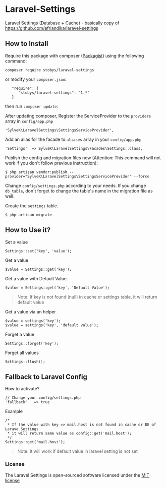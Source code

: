 
# Laravel-Settings
Laravel Settings (Database + Cache) - basically copy of https://github.com/efriandika/laravel-settings


## How to Install
Require this package with composer ([Packagist](https://packagist.org/packages/stobys/laravel-settings)) using the following command:

    composer require stobys/laravel-settings

or modify your `composer.json`:

       "require": {
          "stobys/laravel-settings": "1.*"
       }

then run `composer update`:

After updating composer, Register the ServiceProvider to the `providers` array in `config/app.php`

    'SylveK\LaravelSettings\SettingsServiceProvider',

Add an alias for the facade to `aliases` array in  your `config/app.php`

    'Settings'  => SylveK\LaravelSettings\Facades\Settings::class,

Publish the config and migration files now (Attention: This command will not work if you don't follow previous instruction):

    $ php artisan vendor:publish --provider="SylveK\LaravelSettings\SettingsServiceProvider" --force

Change `config/settings.php` according to your needs. If you change `db_table`, don't forget to change the table's name
in the migration file as well.

Create the `settings` table.

    $ php artisan migrate


## How to Use it?

Set a value

    Settings::set('key', 'value');

Get a value

    $value = Settings::get('key');

Get a value with Default Value.

    $value = Settings::get('key', 'Default Value');

> Note: If key is not found (null) in cache or settings table, it will return default value

Get a value via an helper

    $value = settings('key');
    $value = settings('key', 'default value');

Forget a value

    Settings::forget('key');

Forget all values

    Settings::flush();

## Fallback to Laravel Config

How to activate?

    // Change your config/settings.php
    'fallback'   => true

Example

    /*
     * If the value with key => mail.host is not found in cache or DB of Larave Settings
     * it will return same value as config::get('mail.host');
     */
    Settings::get('mail.host');

> Note: It will work if default value in laravel setting is not set

### License

The Laravel Settings is open-sourced software licensed under the [MIT license](http://opensource.org/licenses/MIT)


